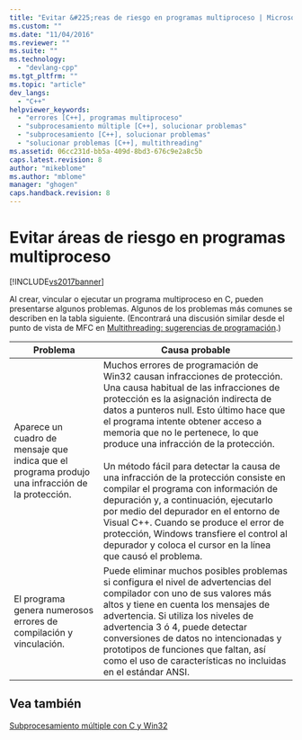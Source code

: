 ```yaml
---
title: "Evitar &#225;reas de riesgo en programas multiproceso | Microsoft Docs"
ms.custom: ""
ms.date: "11/04/2016"
ms.reviewer: ""
ms.suite: ""
ms.technology: 
  - "devlang-cpp"
ms.tgt_pltfrm: ""
ms.topic: "article"
dev_langs: 
  - "C++"
helpviewer_keywords: 
  - "errores [C++], programas multiproceso"
  - "subprocesamiento múltiple [C++], solucionar problemas"
  - "subprocesamiento [C++], solucionar problemas"
  - "solucionar problemas [C++], multithreading"
ms.assetid: 06cc231d-bb5a-409d-8bd3-676c9e2a8c5b
caps.latest.revision: 8
author: "mikeblome"
ms.author: "mblome"
manager: "ghogen"
caps.handback.revision: 8
---
```

# Evitar &#225;reas de riesgo en programas multiproceso
[!INCLUDE[vs2017banner](../assembler/inline/includes/vs2017banner.md)]

Al crear, vincular o ejecutar un programa multiproceso en C, pueden presentarse algunos problemas.  Algunos de los problemas más comunes se describen en la tabla siguiente. \(Encontrará una discusión similar desde el punto de vista de MFC en [Multithreading: sugerencias de programación](../parallel/multithreading-programming-tips.md).\)  
  
|Problema|Causa probable|  
|--------------|--------------------|  
|Aparece un cuadro de mensaje que indica que el programa produjo una infracción de la protección.|Muchos errores de programación de Win32 causan infracciones de protección.  Una causa habitual de las infracciones de protección es la asignación indirecta de datos a punteros null.  Esto último hace que el programa intente obtener acceso a memoria que no le pertenece, lo que produce una infracción de la protección.<br /><br /> Un método fácil para detectar la causa de una infracción de la protección consiste en compilar el programa con información de depuración y, a continuación, ejecutarlo por medio del depurador en el entorno de Visual C\+\+.  Cuando se produce el error de protección, Windows transfiere el control al depurador y coloca el cursor en la línea que causó el problema.|  
|El programa genera numerosos errores de compilación y vinculación.|Puede eliminar muchos posibles problemas si configura el nivel de advertencias del compilador con uno de sus valores más altos y tiene en cuenta los mensajes de advertencia.  Si utiliza los niveles de advertencia 3 ó 4, puede detectar conversiones de datos no intencionadas y prototipos de funciones que faltan, así como el uso de características no incluidas en el estándar ANSI.|  
  
## Vea también  
 [Subprocesamiento múltiple con C y Win32](../parallel/multithreading-with-c-and-win32.md)